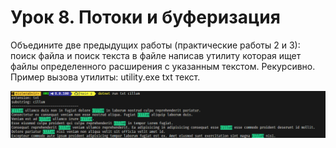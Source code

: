 # Урок 8. Потоки и буферизация

Объедините две предыдущих работы (практические работы 2 и 3): поиск файла и поиск текста в файле написав утилиту которая ищет файлы определенного расширения с указанным текстом. Рекурсивно. Пример вызова утилиты: utility.exe txt текст.

![Output](Images/output.png)